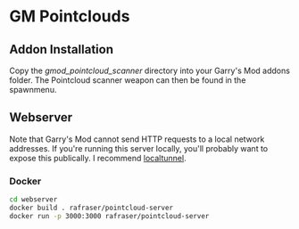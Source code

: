 # GM Pointclouds

## Addon Installation

Copy the *gmod_pointcloud_scanner* directory into your Garry's Mod addons folder. The Pointcloud scanner weapon can then be found in the spawnmenu.

## Webserver

Note that Garry's Mod cannot send HTTP requests to a local network addresses. If you're running this server locally, you'll probably want to expose this publically. I recommend [localtunnel](https://github.com/localtunnel/localtunnel).

### Docker

```bash
cd webserver
docker build . rafraser/pointcloud-server 
docker run -p 3000:3000 rafraser/pointcloud-server
```
